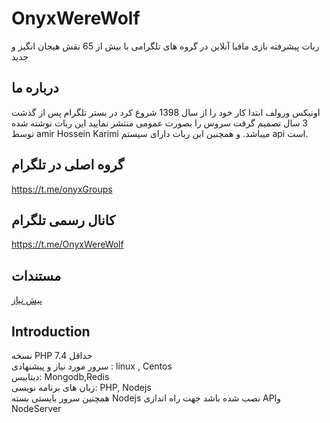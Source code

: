
# OnyxWereWolf

 ربات پیشرفته بازی مافیا آنلاین در گروه های تلگرامی با بیش از 65 نقش هیجان انگیز و جدید

 
## درباره ما

اونیکس ورولف ابتدا کار خود را  از سال 1398 شروع کرد در بستر تلگرام پس از گذشت 3 سال تصمیم گرفت سروس را بصورت عمومی منتشر نمایید این ربات نوشته شده توسط  amir Hossein Karimi میباشد.  و همچنین این ربات دارای سیستم api است.

## گروه اصلی در تلگرام

https://t.me/onyxGroups

## کانال رسمی تلگرام
https://t.me/OnyxWereWolf

## مستندات

[پیش نیاز](#introduction)



## Introduction

نسخه PHP حداقل 7.4
<br>
سرور مورد نیاز و پیشنهادی : linux , Centos
<br>
دیتابیس: Mongodb,Redis
<br>
زبان های برنامه نویسی: PHP, Nodejs
<br>
همچنین سرور بایستی بسته Nodejs نصب شده باشد جهت راه اندازی APIو NodeServer




